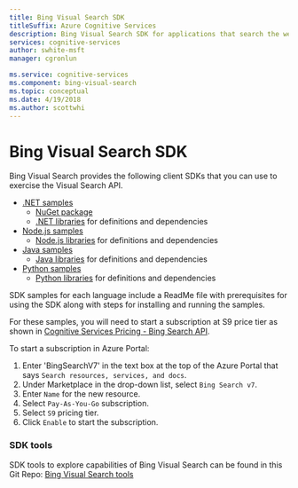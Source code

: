 ```yaml
---
title: Bing Visual Search SDK
titleSuffix: Azure Cognitive Services
description: Bing Visual Search SDK for applications that search the web.
services: cognitive-services
author: swhite-msft
manager: cgronlun

ms.service: cognitive-services
ms.component: bing-visual-search
ms.topic: conceptual
ms.date: 4/19/2018
ms.author: scottwhi
---
```


# Bing Visual Search SDK

Bing Visual Search provides the following client SDKs that you can use to exercise the Visual Search API.

* [.NET samples](https://github.com/Azure-Samples/cognitive-services-dotnet-sdk-samples/tree/master/BingSearchv7)
    * [NuGet package](https://www.nuget.org/packages/Microsoft.Azure.CognitiveServices.Search.VisualSearch/1.2.0)
    * [.NET libraries](https://github.com/Azure/azure-sdk-for-net/tree/psSdkJson6/src/SDKs/CognitiveServices/dataPlane/Search/BingVisualSearch) for definitions and dependencies
* [Node.js samples](https://github.com/Azure-Samples/cognitive-services-node-sdk-samples) 
    * [Node.js libraries](https://github.com/Azure/azure-sdk-for-node/tree/master/lib/services/imageSearch) for definitions and dependencies
* [Java samples](https://github.com/Azure-Samples/cognitive-services-java-sdk-samples) 
    * [Java libraries](https://github.com/Azure-Samples/cognitive-services-java-sdk-samples/tree/master/Search) for definitions and dependencies
* [Python samples](https://github.com/Azure-Samples/cognitive-services-python-sdk-samples) 
    * [Python libraries](https://github.com/Azure/azure-sdk-for-python/tree/master/azure-cognitiveservices-search-imagesearch) for definitions and dependencies

SDK samples for each language include a ReadMe file with prerequisites for using the SDK along with steps for installing and running the samples.

For these samples, you will need to start a subscription at S9 price tier as shown in [Cognitive Services Pricing - Bing Search API](https://azure.microsoft.com/en-us/pricing/details/cognitive-services/search-api/). 

To start a subscription in Azure Portal:
1. Enter 'BingSearchV7' in the text box at the top of the Azure Portal that says `Search resources, services, and docs`.  
2. Under Marketplace in the drop-down list, select `Bing Search v7`.
3. Enter `Name` for the new resource.
4. Select `Pay-As-You-Go` subscription.
5. Select `S9` pricing tier.
6. Click `Enable` to start the subscription.

### SDK tools
SDK tools to explore capabilities of Bing Visual Search can be found in this Git Repo: [Bing Visual Search tools](https://github.com/Azure-Samples/bing-visualsearch-tools)


